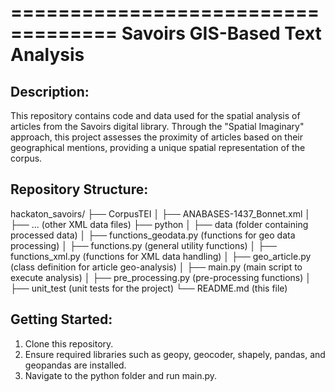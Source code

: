 ===================================
    Savoirs GIS-Based Text Analysis
===================================

Description:
------------
This repository contains code and data used for the spatial analysis of articles from the Savoirs digital library. Through the "Spatial Imaginary" approach, this project assesses the proximity of articles based on their geographical mentions, providing a unique spatial representation of the corpus.

Repository Structure:
---------------------
hackaton_savoirs/
├── CorpusTEI
│   ├── ANABASES-1437_Bonnet.xml
│   ├── ... (other XML data files)
├── python
│   ├── data (folder containing processed data)
│   ├── functions_geodata.py (functions for geo data processing)
│   ├── functions.py (general utility functions)
│   ├── functions_xml.py (functions for XML data handling)
│   ├── geo_article.py (class definition for article geo-analysis)
│   ├── main.py (main script to execute analysis)
│   ├── pre_processing.py (pre-processing functions)
│   ├── unit_test (unit tests for the project)
└── README.md (this file)


Getting Started:
----------------
1. Clone this repository.
2. Ensure required libraries such as geopy, geocoder, shapely, pandas, and geopandas are installed.
3. Navigate to the python folder and run main.py.

